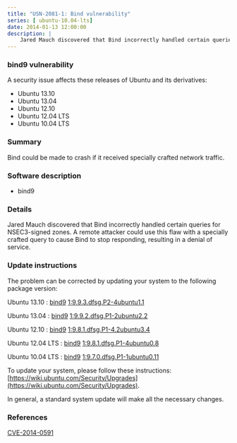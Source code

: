 ```yaml
---
title: "USN-2081-1: Bind vulnerability"
series: [ ubuntu-10.04-lts]
date: 2014-01-13 12:00:00
description: |
    Jared Mauch discovered that Bind incorrectly handled certain queries for NSEC3-signed zones. A remote attacker could use this flaw with a specially crafted query to cause Bind to stop responding, resulting in a denial of service. 
--- 
```

 
### bind9 vulnerability

A security issue affects these releases of Ubuntu and its derivatives:

* Ubuntu 13.10
* Ubuntu 13.04
* Ubuntu 12.10
* Ubuntu 12.04 LTS
* Ubuntu 10.04 LTS

### Summary

Bind could be made to crash if it received specially crafted network traffic.

### Software description

* bind9 

### Details

Jared Mauch discovered that Bind incorrectly handled certain queries for NSEC3-signed zones. A remote attacker could use this flaw with a specially crafted query to cause Bind to stop responding, resulting in a denial of service. 

### Update instructions

The problem can be corrected by updating your system to the following package version:

Ubuntu 13.10
 : [bind9](https://launchpad.net/ubuntu/+source/bind9) <span> [1:9.9.3.dfsg.P2-4ubuntu1.1](https://launchpad.net/ubuntu/+source/bind9/1:9.9.3.dfsg.P2-4ubuntu1.1) </span> 

Ubuntu 13.04
 : [bind9](https://launchpad.net/ubuntu/+source/bind9) <span> [1:9.9.2.dfsg.P1-2ubuntu2.2](https://launchpad.net/ubuntu/+source/bind9/1:9.9.2.dfsg.P1-2ubuntu2.2) </span> 

Ubuntu 12.10
 : [bind9](https://launchpad.net/ubuntu/+source/bind9) <span> [1:9.8.1.dfsg.P1-4.2ubuntu3.4](https://launchpad.net/ubuntu/+source/bind9/1:9.8.1.dfsg.P1-4.2ubuntu3.4) </span> 

Ubuntu 12.04 LTS
 : [bind9](https://launchpad.net/ubuntu/+source/bind9) <span> [1:9.8.1.dfsg.P1-4ubuntu0.8](https://launchpad.net/ubuntu/+source/bind9/1:9.8.1.dfsg.P1-4ubuntu0.8) </span> 

Ubuntu 10.04 LTS
 : [bind9](https://launchpad.net/ubuntu/+source/bind9) <span> [1:9.7.0.dfsg.P1-1ubuntu0.11](https://launchpad.net/ubuntu/+source/bind9/1:9.7.0.dfsg.P1-1ubuntu0.11) </span> 

To update your system, please follow these instructions: [https://wiki.ubuntu.com/Security/Upgrades](https://wiki.ubuntu.com/Security/Upgrades).

In general, a standard system update will make all the necessary changes. 

### References

 [CVE-2014-0591](http://people.ubuntu.com/~ubuntu-security/cve/CVE-2014-0591)
 
